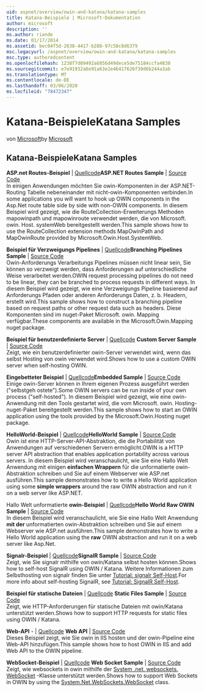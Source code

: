```yaml
---
uid: aspnet/overview/owin-and-katana/katana-samples
title: Katana-Beispiele | Microsoft-Dokumentation
author: microsoft
description: ''
ms.author: riande
ms.date: 01/17/2014
ms.assetid: bec04f5d-2638-4417-b288-97c58c8d6379
msc.legacyurl: /aspnet/overview/owin-and-katana/katana-samples
msc.type: authoredcontent
ms.openlocfilehash: 1238f7d09492a6856d49dece5de75184ccfa4838
ms.sourcegitcommit: e7e91932a6e91a63e2e46417626f39d6b244a3ab
ms.translationtype: MT
ms.contentlocale: de-DE
ms.lasthandoff: 03/06/2020
ms.locfileid: "78472347"
---
```

# <a name="katana-samples"></a><span data-ttu-id="531ee-102">Katana-Beispiele</span><span class="sxs-lookup"><span data-stu-id="531ee-102">Katana Samples</span></span>

<span data-ttu-id="531ee-103">von [Microsoft](https://github.com/microsoft)</span><span class="sxs-lookup"><span data-stu-id="531ee-103">by [Microsoft](https://github.com/microsoft)</span></span>

## <a name="katana-samples"></a><span data-ttu-id="531ee-104">Katana-Beispiele</span><span class="sxs-lookup"><span data-stu-id="531ee-104">Katana Samples</span></span>

<span data-ttu-id="531ee-105">**ASP.net Routes-Beispiel** | [Quellcode](https://github.com/aspnet/samples/tree/master/samples/aspnet/Katana/AspNetRoutes)</span><span class="sxs-lookup"><span data-stu-id="531ee-105">**ASP.NET Routes Sample** | [Source Code](https://github.com/aspnet/samples/tree/master/samples/aspnet/Katana/AspNetRoutes)</span></span>  
<span data-ttu-id="531ee-106">In einigen Anwendungen möchten Sie owin-Komponenten in der ASP.NET-Routing Tabelle nebeneinander mit nicht-owin-Komponenten verbinden.</span><span class="sxs-lookup"><span data-stu-id="531ee-106">In some applications you will want to hook up OWIN components in the Asp.Net route table side by side with non-OWIN components.</span></span> <span data-ttu-id="531ee-107">In diesem Beispiel wird gezeigt, wie die RouteCollection-Erweiterungs Methoden mapowinpath und mapowinroute verwendet werden, die von Microsoft. owin. Host. systemWeb bereitgestellt werden.</span><span class="sxs-lookup"><span data-stu-id="531ee-107">This sample shows how to use the RouteCollection extension methods MapOwinPath and MapOwinRoute provided by Microsoft.Owin.Host.SystemWeb.</span></span>

<span data-ttu-id="531ee-108">**Beispiel für Verzweigungs Pipelines** | [Quellcode](https://github.com/aspnet/samples/tree/master/samples/aspnet/Katana/BranchingPipelines)</span><span class="sxs-lookup"><span data-stu-id="531ee-108">**Branching Pipelines Sample** | [Source Code](https://github.com/aspnet/samples/tree/master/samples/aspnet/Katana/BranchingPipelines)</span></span>  
<span data-ttu-id="531ee-109">Owin-Anforderungs Verarbeitungs Pipelines müssen nicht linear sein, Sie können so verzweigt werden, dass Anforderungen auf unterschiedliche Weise verarbeitet werden.</span><span class="sxs-lookup"><span data-stu-id="531ee-109">OWIN request processing pipelines do not need to be linear, they can be branched to process requests in different ways.</span></span> <span data-ttu-id="531ee-110">In diesem Beispiel wird gezeigt, wie eine Verzweigungs Pipeline basierend auf Anforderungs Pfaden oder anderen Anforderungs Daten, z. b. Headern, erstellt wird.</span><span class="sxs-lookup"><span data-stu-id="531ee-110">This sample shows how to construct a branching pipeline based on request paths or other request data such as headers.</span></span> <span data-ttu-id="531ee-111">Diese Komponenten sind im nuget-Paket Microsoft. owin. Mapping verfügbar.</span><span class="sxs-lookup"><span data-stu-id="531ee-111">These components are available in the Microsoft.Owin.Mapping nuget package.</span></span>

<span data-ttu-id="531ee-112">**Beispiel für benutzerdefinierte Server** | [Quellcode](https://github.com/aspnet/samples/tree/master/samples/aspnet/Katana/CustomServer) </span><span class="sxs-lookup"><span data-stu-id="531ee-112">**Custom Server Sample** | [Source Code](https://github.com/aspnet/samples/tree/master/samples/aspnet/Katana/CustomServer) </span></span>  
<span data-ttu-id="531ee-113">Zeigt, wie ein benutzerdefinierter owin-Server verwendet wird, wenn das selbst Hosting von owin verwendet wird.</span><span class="sxs-lookup"><span data-stu-id="531ee-113">Shows how to use a custom OWIN server when self-hosting OWIN.</span></span>

<span data-ttu-id="531ee-114">**Eingebetteter Beispiel** | [Quellcode](https://github.com/aspnet/samples/tree/master/samples/aspnet/Katana/Embedded)</span><span class="sxs-lookup"><span data-stu-id="531ee-114">**Embedded Sample** | [Source Code](https://github.com/aspnet/samples/tree/master/samples/aspnet/Katana/Embedded)</span></span>  
<span data-ttu-id="531ee-115">Einige owin-Server können in Ihrem eigenen Prozess ausgeführt werden (&quot;selbstgeh ostete&quot;).</span><span class="sxs-lookup"><span data-stu-id="531ee-115">Some OWIN servers can be run inside of your own process (&quot;self-hosted&quot;).</span></span> <span data-ttu-id="531ee-116">In diesem Beispiel wird gezeigt, wie eine owin-Anwendung mit den Tools gestartet wird, die vom Microsoft. owin. Hosting-nuget-Paket bereitgestellt werden.</span><span class="sxs-lookup"><span data-stu-id="531ee-116">This sample shows how to start an OWIN application using the tools provided by the Microsoft.Owin.Hosting nuget package.</span></span>

<span data-ttu-id="531ee-117">**HelloWorld-Beispiel** | [Quellcode](https://github.com/aspnet/samples/tree/master/samples/aspnet/Katana/HelloWorld)</span><span class="sxs-lookup"><span data-stu-id="531ee-117">**HelloWorld Sample** | [Source Code](https://github.com/aspnet/samples/tree/master/samples/aspnet/Katana/HelloWorld)</span></span>  
<span data-ttu-id="531ee-118">Owin ist eine HTTP-Server-API-Abstraktion, die die Portabilität von Anwendungen auf verschiedenen Servern ermöglicht.</span><span class="sxs-lookup"><span data-stu-id="531ee-118">OWIN is a HTTP server API abstraction that enables application portability across various servers.</span></span> <span data-ttu-id="531ee-119">In diesem Beispiel wird veranschaulicht, wie Sie eine Hallo Welt Anwendung mit einigen **einfachen Wrappern** für die unformatierte owin-Abstraktion schreiben und Sie auf einem Webserver wie ASP.net ausführen.</span><span class="sxs-lookup"><span data-stu-id="531ee-119">This sample demonstrates how to write a Hello World application using some **simple wrappers** around the raw OWIN abstraction and run it on a web server like ASP.NET.</span></span>

<span data-ttu-id="531ee-120">Hallo Welt unformatierte **owin-Beispiel** | [Quellcode](https://github.com/aspnet/samples/tree/master/samples/aspnet/Katana/HelloWorldRawOwin)</span><span class="sxs-lookup"><span data-stu-id="531ee-120">**Hello World Raw OWIN Sample** | [Source Code](https://github.com/aspnet/samples/tree/master/samples/aspnet/Katana/HelloWorldRawOwin)</span></span>  
<span data-ttu-id="531ee-121">In diesem Beispiel wird veranschaulicht, wie Sie eine Hallo Welt Anwendung **mit der** unformatierten owin-Abstraktion schreiben und Sie auf einem Webserver wie ASP.net ausführen.</span><span class="sxs-lookup"><span data-stu-id="531ee-121">This sample demonstrates how to write a Hello World application using the **raw** OWIN abstraction and run it on a web server like Asp.Net.</span></span>

<span data-ttu-id="531ee-122">**Signalr-Beispiel** | [Quellcode](https://github.com/aspnet/samples/tree/master/samples/aspnet/Katana/SignalR)</span><span class="sxs-lookup"><span data-stu-id="531ee-122">**SignalR Sample** | [Source Code](https://github.com/aspnet/samples/tree/master/samples/aspnet/Katana/SignalR)</span></span>  
<span data-ttu-id="531ee-123">Zeigt, wie Sie signalr mithilfe von owin/Katana selbst hosten können.</span><span class="sxs-lookup"><span data-stu-id="531ee-123">Shows how to self-host SignalR using OWIN / Katana.</span></span> <span data-ttu-id="531ee-124">Weitere Informationen zum Selbsthosting von signalr finden Sie unter [Tutorial: signalr Self-Host](../../../signalr/overview/deployment/tutorial-signalr-self-host.md).</span><span class="sxs-lookup"><span data-stu-id="531ee-124">For more info about self-hosting SignalR, see [Tutorial: SignalR Self-Host](../../../signalr/overview/deployment/tutorial-signalr-self-host.md).</span></span>

<span data-ttu-id="531ee-125">**Beispiel für statische Dateien** | [Quellcode](https://github.com/aspnet/samples/tree/master/samples/aspnet/Katana/StaticFilesSample) </span><span class="sxs-lookup"><span data-stu-id="531ee-125">**Static Files Sample** | [Source Code](https://github.com/aspnet/samples/tree/master/samples/aspnet/Katana/StaticFilesSample) </span></span>  
<span data-ttu-id="531ee-126">Zeigt, wie HTTP-Anforderungen für statische Dateien mit owin/Katana unterstützt werden.</span><span class="sxs-lookup"><span data-stu-id="531ee-126">Shows how to support HTTP requests for static files using OWIN / Katana.</span></span>

<span data-ttu-id="531ee-127">**Web-API** - | [Quellcode](https://github.com/aspnet/samples/tree/master/samples/aspnet/Katana/WebApi) </span><span class="sxs-lookup"><span data-stu-id="531ee-127">**Web API** | [Source Code](https://github.com/aspnet/samples/tree/master/samples/aspnet/Katana/WebApi) </span></span>  
<span data-ttu-id="531ee-128">Dieses Beispiel zeigt, wie Sie owin in IIS hosten und der owin-Pipeline eine Web-API hinzufügen.</span><span class="sxs-lookup"><span data-stu-id="531ee-128">This sample shows how to host OWIN in IIS and add Web API to the OWIN pipeline.</span></span>

<span data-ttu-id="531ee-129">**WebSocket-Beispiel** | [Quellcode](https://github.com/aspnet/samples/tree/master/samples/aspnet/Katana/WebSocketSample) </span><span class="sxs-lookup"><span data-stu-id="531ee-129">**Web Socket Sample** | [Source Code](https://github.com/aspnet/samples/tree/master/samples/aspnet/Katana/WebSocketSample) </span></span>  
<span data-ttu-id="531ee-130">Zeigt, wie websockets in owin mithilfe der [System .net. websockets. WebSocket](https://msdn.microsoft.com/library/system.net.websockets.websocket(v=vs.110).aspx) -Klasse unterstützt werden.</span><span class="sxs-lookup"><span data-stu-id="531ee-130">Shows how to support Web Sockets in OWIN by using the [System.Net.WebSockets.WebSocket](https://msdn.microsoft.com/library/system.net.websockets.websocket(v=vs.110).aspx) class.</span></span>
